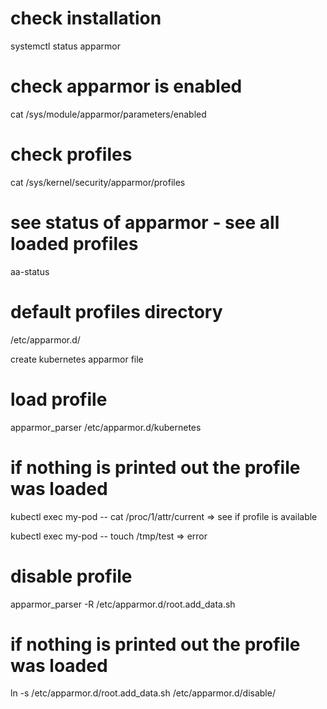 # check installation
systemctl status apparmor

# check apparmor is enabled
cat /sys/module/apparmor/parameters/enabled

# check profiles
cat /sys/kernel/security/apparmor/profiles

# see status of apparmor - see all loaded profiles
aa-status

# default profiles directory
/etc/apparmor.d/

create kubernetes apparmor file

# load profile
apparmor_parser /etc/apparmor.d/kubernetes
# if nothing is printed out the profile was loaded


kubectl exec my-pod -- cat /proc/1/attr/current
=> see if profile is available

<!-- TODO tmp test exists maybe another file -->
kubectl exec my-pod -- touch /tmp/test
=> error

<!-- TODO maybe setup apparmor in general setup -->





# disable profile
apparmor_parser -R /etc/apparmor.d/root.add_data.sh
# if nothing is printed out the profile was loaded
ln -s /etc/apparmor.d/root.add_data.sh /etc/apparmor.d/disable/
